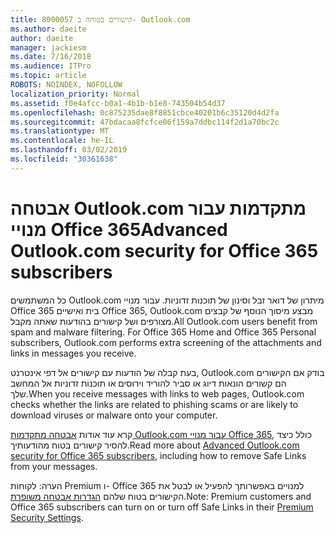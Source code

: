```yaml
---
title: 8000057 קישורים בטוחה ב- Outlook.com
ms.author: daeite
author: daeite
manager: jackiesm
ms.date: 7/16/2018
ms.audience: ITPro
ms.topic: article
ROBOTS: NOINDEX, NOFOLLOW
localization_priority: Normal
ms.assetid: f0e4afcc-b0a1-4b1b-b1e8-743504b54d37
ms.openlocfilehash: 0c875235dae8f8851cbce40201b6c35120d4d2fa
ms.sourcegitcommit: 47bdacaa8fcfce06f159a7ddbc114f2d1a70bc2c
ms.translationtype: MT
ms.contentlocale: he-IL
ms.lasthandoff: 03/02/2019
ms.locfileid: "30361638"
---
```

# <a name="advanced-outlookcom-security-for-office-365-subscribers"></a><span data-ttu-id="077d0-102">אבטחה Outlook.com מתקדמות עבור מנויי Office 365</span><span class="sxs-lookup"><span data-stu-id="077d0-102">Advanced Outlook.com security for Office 365 subscribers</span></span>

<span data-ttu-id="077d0-p101">כל המשתמשים Outlook.com מיתרון של דואר זבל וסינון של תוכנות זדוניות. עבור מנויי Office 365 בית ואישיים Office 365, Outlook.com מבצע מיסוך הנוסף של קבצים מצורפים ושל קישורים בהודעות שאתה מקבל.</span><span class="sxs-lookup"><span data-stu-id="077d0-p101">All Outlook.com users benefit from spam and malware filtering. For Office 365 Home and Office 365 Personal subscribers, Outlook.com performs extra screening of the attachments and links in messages you receive.</span></span>
  
<span data-ttu-id="077d0-105">בעת קבלה של הודעות עם קישורים אל דפי אינטרנט, Outlook.com בודק אם הקישורים הם קשורים הונאות דיוג או סביר להוריד וירוסים או תוכנות זדוניות אל המחשב שלך.</span><span class="sxs-lookup"><span data-stu-id="077d0-105">When you receive messages with links to web pages, Outlook.com checks whether the links are related to phishing scams or are likely to download viruses or malware onto your computer.</span></span>
  
<span data-ttu-id="077d0-106">קרא עוד אודות [אבטחה מתקדמות Outlook.com עבור מנויי Office 365](https://go.microsoft.com/fwlink/p/?linkid=2006140), כולל כיצד להסיר קישורים בטוח מהודעותיך.</span><span class="sxs-lookup"><span data-stu-id="077d0-106">Read more about [Advanced Outlook.com security for Office 365 subscribers](https://go.microsoft.com/fwlink/p/?linkid=2006140), including how to remove Safe Links from your messages.</span></span>
  
<span data-ttu-id="077d0-107">הערה: לקוחות Premium ו- Office 365 למנויים באפשרותך להפעיל או לבטל את הקישורים בטוח שלהם [הגדרות אבטחה משופרת](https://outlook.live.com/mail/options/premium/security).</span><span class="sxs-lookup"><span data-stu-id="077d0-107">Note: Premium customers and Office 365 subscribers can turn on or turn off Safe Links in their [Premium Security Settings](https://outlook.live.com/mail/options/premium/security).</span></span>